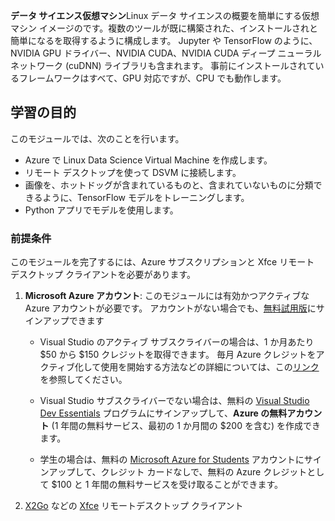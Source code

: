 **データ サイエンス仮想マシン**Linux データ サイエンスの概要を簡単にする仮想マシン イメージのです。複数のツールが既に構築された、インストールされと簡単になるを取得するように構成します。 Jupyter や TensorFlow のように、NVIDIA GPU ドライバー、NVIDIA CUDA、NVIDIA CUDA ディープ ニューラル ネットワーク (cuDNN) ライブラリも含まれます。 事前にインストールされているフレームワークはすべて、GPU 対応ですが、CPU でも動作します。

## <a name="learning-objectives"></a>学習の目的

このモジュールでは、次のことを行います。

- Azure で Linux Data Science Virtual Machine を作成します。
- リモート デスクトップを使って DSVM に接続します。
- 画像を、ホットドッグが含まれているものと、含まれていないものに分類できるように、TensorFlow モデルをトレーニングします。
- Python アプリでモデルを使用します。

### <a name="prerequisites"></a>前提条件
<!---TODO: This is really long, need to make more concise and also add to index.yml--->
<!---TODO: Update for free sandbox.--->

このモジュールを完了するには、Azure サブスクリプションと Xfce リモート デスクトップ クライアントを必要があります。

 1. **Microsoft Azure アカウント**: このモジュールには有効かつアクティブな Azure アカウントが必要です。 アカウントがない場合でも、[無料試用版](https://azure.microsoft.com/free/)にサインアップできます

    * Visual Studio のアクティブ サブスクライバーの場合は、1 か月あたり $50 から $150 クレジットを取得できます。 毎月 Azure クレジットをアクティブ化して使用を開始する方法などの詳細については、この[リンク](https://azure.microsoft.com/pricing/member-offers/msdn-benefits-details/)を参照してください。

    * Visual Studio サブスクライバーでない場合は、無料の [Visual Studio Dev Essentials](https://www.visualstudio.com/dev-essentials/) プログラムにサインアップして、**Azure の無料アカウント** (1 年間の無料サービス、最初の 1 か月間の $200 を含む) を作成できます。

    * 学生の場合は、無料の [Microsoft Azure for Students](https://aka.ms/azure4students) アカウントにサインアップして、クレジット カードなしで、無料の Azure クレジットとして $100 と 1 年間の無料サービスを受け取ることができます。 

1. [X2Go](https://wiki.x2go.org/doku.php/download:start) などの [Xfce](https://xfce.org/) リモートデスクトップ クライアント